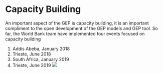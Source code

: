 # Capacity Building
An important aspect of the GEP is capacity building, it is an important compliment to the open development of the GEP models and GEP tool. So far, the World Bank team have implemented four events focused on capacity building
1. Addis Abeba, January 2018
2. Trieste, June 2018
3. South Africa, January 2019
4. Trieste, June 2019
![](images/GEP_Capac_Map.jpg.jpg)
